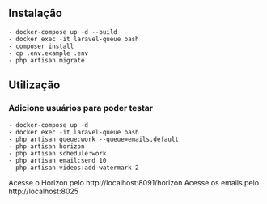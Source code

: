## Instalação

    - docker-compose up -d --build
    - docker exec -it laravel-queue bash
    - composer install
    - cp .env.example .env
    - php artisan migrate

## Utilização
### Adicione usuários para poder testar

    - docker-compose up -d
    - docker exec -it laravel-queue bash
    - php artisan queue:work --queue=emails,default
    - php artisan horizon
    - php artisan schedule:work
    - php artisan email:send 10
    - php artisan videos:add-watermark 2

Acesse o Horizon pelo http://localhost:8091/horizon
Acesse os emails pelo http://localhost:8025
